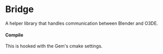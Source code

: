# Bridge

A helper library that handles communication between Blender and O3DE.

#### Compile
This is hooked with the Gem's cmake settings.
